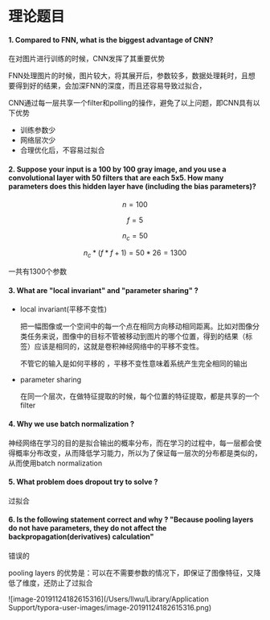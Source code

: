 # 理论题目

#### 1. Compared to FNN, what is the biggest advantage of CNN?

在对图片进行训练的时候，CNN发挥了其重要优势

FNN处理图片的时候，图片较大，将其展开后，参数较多，数据处理耗时，且想要得到好的结果，会加深FNN的深度，而且还容易导致过拟合，

CNN通过每一层共享一个filter和polling的操作，避免了以上问题，即CNN具有以下优势

- 训练参数少
- 网络层次少
- 合理优化后，不容易过拟合



#### 2. Suppose your input is a 100 by 100 gray image, and you use a convolutional layer with 50 filters that are each 5x5. How many parameters does this hidden layer have (including the bias parameters)? 

$$
n = 100
$$

$$
f = 5
$$

$$
n_c = 50
$$

$$
n_c*(f*f+1) = 50*26 = 1300
$$

一共有1300个参数



#### 3. What are "local invariant" and "parameter sharing" ?

- local invariant(平移不变性)

  把一幅图像或一个空间中的每一个点在相同方向移动相同距离。比如对图像分类任务来说，图像中的目标不管被移动到图片的哪个位置，得到的结果（标签）应该是相同的，这就是卷积神经网络中的平移不变性。

  不管它的输入是如何平移的 ，平移不变性意味着系统产生完全相同的输出

- parameter sharing

  在同一个层次，在做特征提取的时候，每个位置的特征提取，都是共享的一个filter

  

#### 4. Why we use batch normalization ?

神经网络在学习的目的是拟合输出的概率分布，而在学习的过程中，每一层都会使得概率分布改变，从而降低学习能力，所以为了保证每一层次的分布都是类似的，从而使用batch normalization



#### 5. What problem does dropout try to solve ?

过拟合



#### 6.  Is the following statement correct and why ? "Because pooling layers do not have parameters, they do not affect  the backpropagation(derivatives) calculation"

错误的

 pooling layers 的优势是：可以在不需要参数的情况下，即保证了图像特征，又降低了维度，还防止了过拟合

![image-20191124182615316](/Users/llwu/Library/Application Support/typora-user-images/image-20191124182615316.png)

